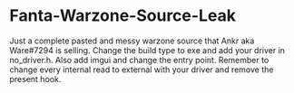 # Fanta-Warzone-Source-Leak
Just a complete pasted and messy warzone source that Ankr aka Ware#7294 is selling.
Change the build type to exe and add your driver in no_driver.h. Also add imgui and change the entry point. Remember to change every internal read to external with your driver and remove the present hook.
